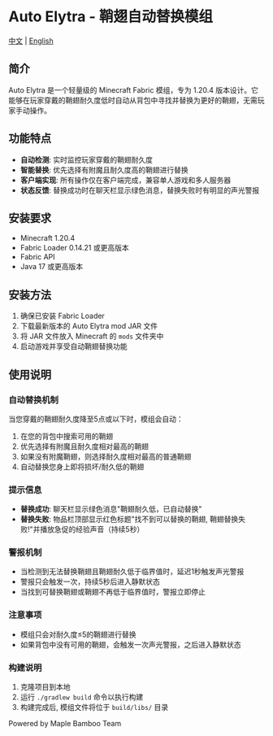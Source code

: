 # Auto Elytra - 鞘翅自动替换模组

[中文](README.md) | [English](README_EN.md)

## 简介

Auto Elytra 是一个轻量级的 Minecraft Fabric 模组，专为 1.20.4 版本设计。它能够在玩家穿戴的鞘翅耐久度低时自动从背包中寻找并替换为更好的鞘翅，无需玩家手动操作。

## 功能特点

- **自动检测**: 实时监控玩家穿戴的鞘翅耐久度
- **智能替换**: 优先选择有附魔且耐久度高的鞘翅进行替换
- **客户端实现**: 所有操作仅在客户端完成，兼容单人游戏和多人服务器
- **状态反馈**: 替换成功时在聊天栏显示绿色消息，替换失败时有明显的声光警报

## 安装要求

- Minecraft 1.20.4
- Fabric Loader 0.14.21 或更高版本
- Fabric API
- Java 17 或更高版本

## 安装方法

1. 确保已安装 Fabric Loader
2. 下载最新版本的 Auto Elytra mod JAR 文件
3. 将 JAR 文件放入 Minecraft 的 `mods` 文件夹中
4. 启动游戏并享受自动鞘翅替换功能

## 使用说明

### 自动替换机制

当您穿戴的鞘翅耐久度降至5点或以下时，模组会自动：
1. 在您的背包中搜索可用的鞘翅
2. 优先选择有附魔且耐久度相对最高的鞘翅
3. 如果没有附魔鞘翅，则选择耐久度相对最高的普通鞘翅
4. 自动替换您身上即将损坏/耐久低的鞘翅

### 提示信息

- **替换成功**: 聊天栏显示绿色消息"鞘翅耐久低，已自动替换"
- **替换失败**: 物品栏顶部显示红色标题"找不到可以替换的鞘翅, 鞘翅替换失败!"并播放急促的经验声音（持续5秒）

### 警报机制

- 当检测到无法替换鞘翅且鞘翅耐久低于临界值时，延迟1秒触发声光警报
- 警报只会触发一次，持续5秒后进入静默状态
- 当找到可替换鞘翅或鞘翅不再低于临界值时，警报立即停止

### 注意事项

- 模组只会对耐久度≤5的鞘翅进行替换
- 如果背包中没有可用的鞘翅，会触发一次声光警报，之后进入静默状态

### 构建说明

1. 克隆项目到本地
2. 运行 `./gradlew build` 命令以执行构建
3. 构建完成后, 模组文件将位于 `build/libs/` 目录

Powered by Maple Bamboo Team
